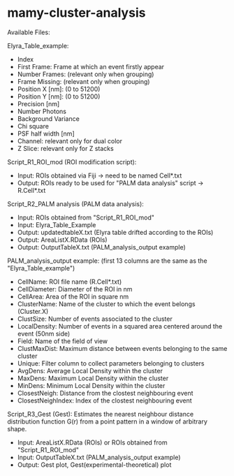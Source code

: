 # mamy-cluster-analysis

Available Files:

Elyra_Table_example: 
- Index
- First Frame: Frame at which an event firstly appear
- Number Frames: (relevant only when grouping)
- Frame Missing: (relevant only when grouping)
- Position X [nm]: (0 to 51200)
- Position Y [nm]: (0 to 51200)
- Precision [nm]
- Number Photons
- Background Variance
- Chi square
- PSF half width [nm]
- Channel: relevant only for dual color
- Z Slice: relevant only for Z stacks 

Script_R1_ROI_mod (ROI modification script):
- Input: ROIs obtained via Fiji -> need to be named Cell*.txt
- Output: ROIs ready to be used for "PALM data analysis" script -> R.Cell*.txt

Script_R2_PALM analysis (PALM data analysis):
- Input: ROIs obtained from "Script_R1_ROI_mod"
- Input: Elyra_Table_Example
- Output: updatedtableX.txt (Elyra table drifted according to the ROIs)
- Output: AreaListX.RData (ROIs)
- Output: OutputTableX.txt (PALM_analysis_output example)

PALM_analysis_output example: (first 13 columns are the same as the "Elyra_Table_example")
- CellName: ROI file name (R.Cell*.txt)
- CellDiameter: Diameter of the ROI in nm
- CellArea: Area of the ROI in square nm
- ClusterName: Name of the cluster to which the event belongs (Cluster.X)
- ClustSize: Number of events associated to the cluster
- LocalDensity: Number of events in a squared area centered around the event (50nm side)
- Field: Name of the field of view
- ClustMaxDist: Maximum distance between events belonging to the same cluster
- Unique: Filter column to collect parameters belonging to clusters
- AvgDens: Average Local Density within the cluster
- MaxDens: Maximum Local Density within the cluster
- MinDens: Minimum Local Density within the cluster
- ClosestNeigh: Distance from the clostest neighbouring event
- ClosestNeighIndex: Index of the clostest neighbouring event

Script_R3_Gest (Gest): Estimates the nearest neighbour distance distribution function G(r) from a point pattern in a window of arbitrary shape.
- Input: AreaListX.RData (ROIs) or ROIs obtained from "Script_R1_ROI_mod"
- Input: OutputTableX.txt (PALM_analysis_output example)
- Output: Gest plot, Gest(experimental-theoretical) plot
